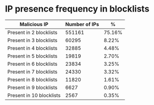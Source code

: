 # IP presence frequency in blocklists
| Malicious IP | Number of IPs | % |
|----|----|----|
| Present in 2 blocklists | 551161 | 75.16% |
| Present in 3 blocklists | 60295 | 8.22% |
| Present in 4 blocklists | 32885 | 4.48% |
| Present in 5 blocklists | 19819 | 2.70% |
| Present in 6 blocklists | 23834 | 3.25% |
| Present in 7 blocklists | 24330 | 3.32% |
| Present in 8 blocklists | 11820 | 1.61% |
| Present in 9 blocklists | 6627 | 0.90% |
| Present in 10 blocklists | 2567 | 0.35% |
